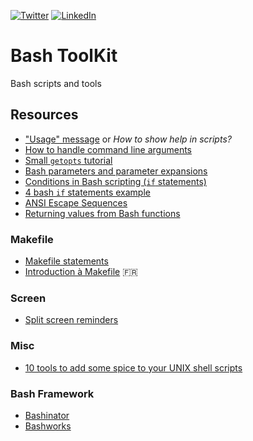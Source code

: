 [![Twitter](https://img.shields.io/badge/Twitter-%40jeckel4-blue.svg)](https://twitter.com/intent/user?screen_name=jeckel4) [![LinkedIn](https://img.shields.io/badge/LinkedIn-Julien%20Mercier-blue.svg)](https://www.linkedin.com/in/jeckel/)

# Bash ToolKit
Bash scripts and tools


## Resources

* ["Usage" message](https://en.wikipedia.org/wiki/Usage_message) or *How to show help in scripts?*
* [How to handle command line arguments](http://mywiki.wooledge.org/BashFAQ/035)
* [Small `getopts` tutorial](http://wiki.bash-hackers.org/howto/getopts_tutorial)
* [Bash parameters and parameter expansions](https://www.ibm.com/developerworks/library/l-bash-parameters/index.html)
* [Conditions in Bash scripting (`if` statements)](https://linuxacademy.com/blog/linux/conditions-in-bash-scripting-if-statements/)
* [4 bash `if` statements example](http://www.thegeekstuff.com/2010/06/bash-if-statement-examples/)
* [ANSI Escape Sequences](http://www.tldp.org/HOWTO/Bash-Prompt-HOWTO/c327.html)
* [Returning values from Bash functions](http://www.linuxjournal.com/content/return-values-bash-functions)

### Makefile
* [Makefile statements](http://makepp.sourceforge.net/1.19/makepp_statements.html)
* [Introduction à Makefile](http://gl.developpez.com/tutoriel/outil/makefile/) :fr:

### Screen
* [Split screen reminders](https://unix.stackexchange.com/questions/7453/how-to-split-the-terminal-into-more-than-one-view#7455)

### Misc
* [10 tools to add some spice to your UNIX shell scripts](https://www.cyberciti.biz/tips/spice-up-your-unix-linux-shell-scripts.html)

### Bash Framework
* [Bashinator](https://github.com/wschlich/bashinator)
* [Bashworks](https://github.com/jpic/bashworks)
